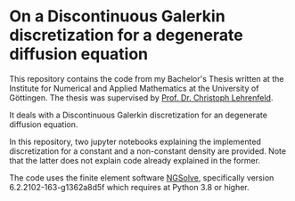 # On a Discontinuous Galerkin discretization for a degenerate diffusion equation

This repository contains the code from my Bachelor's Thesis written at the Institute for Numerical and Applied Mathematics at the University of Göttingen. The thesis was supervised by [Prof. Dr. Christoph Lehrenfeld](https://cpde.math.uni-goettingen.de/en/members/CLehrenfeld/index.html).

It deals with a Discontinuous Galerkin discretization for an degenerate diffusion equation.

In this repository, two jupyter notebooks explaining the implemented discretization for a constant and a non-constant density are provided. Note that the latter does not explain code already explained in the former. 

The code uses the finite element software [NGSolve](https://ngsolve.org), specifically version 6.2.2102-163-g1362a8d5f which requires at Python 3.8 or higher. 
